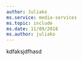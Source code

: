 ```yaml
---
author: Juliako
ms.service: media-services
ms.topic: include
ms.date: 11/09/2018	
ms.author: juliako
---
```


kdfaksjdfhasd